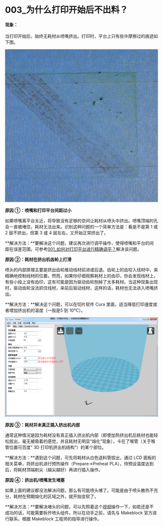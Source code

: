 # 003\_为什么打印开始后不出料？

#### **现象：**

当打印开始后，始终无耗材从喷嘴挤出。打印时，平台上只有些许摩擦过的痕迹如下图。

![](../.gitbook/assets/0-11.jpg)

**原因 ①：喷嘴和打印平台间距过小**

如果喷嘴离平台太近，将导致没有足够的空间让耗材从喷头中挤出。喷嘴顶端的孔会一直被堵住，耗材无法出来。识别这种问题的一个简单方法是：看是不是第 1 或 2 层不挤出，但第 3 或 4 层左右，又开始正常挤出了。

**解决方法：**要解决这个问题，建议再次进行调平操作，使得喷嘴和平台的间距在误差范围。可参考[001\_如何对打印平台进行精确调平？](001-ru-he-dui-da-yin-ping-tai-jin-hang-jing-que-tiao-ping.md)解决该问题。

**原因 ②：耗材在挤出机齿轮上打滑**

喷头的内部原理主要是挤出齿轮推动线材前进或后退。齿轮上的齿咬入线材中，来精确地控制线材的位置。然而，如果你仔细观察耗材上的齿印，你会发现线材上，有些小段上没有齿印，这有可能是因为驱动齿轮刨掉了太多耗材。当这种现象出现时，驱动齿轮没法抓住线材，来前后驱动线材，这样的话，耗材也无法进入喷嘴挤出。

**解决方法：**解决这个问题，可以在切片软件 Cura 里面，适当降低打印速度或者增加挤出机的温度（一般是5 到 10℃）。

![](../.gitbook/assets/0-18.png)

**原因 ③：耗材并未真正插入挤出机内部**

通常这种情况是因为耗材没有真正插入挤出机内部（即使加热挤出机后耗材也能轻松拔出，毫无被吸着的感觉，并且耗材无明显“熔化”现象），卡在了喉管（关于喉管位置可百度“ 3D 打印机挤出机结构”）的某个部位。

**解决方法：**遇到这个问题，可先将耗材从白色送料管拔出，通过 LCD 面板的相关菜单，将挤出机进行预热操作（Prepare-&gt;Preheat PLA），待预设温度达到后，将耗材顶端削尖（越尖越好）再进行插入操作。

**原因 ④：挤出机/喷嘴发生堵塞**

如果上面的建议都没法解决问题，那么有可能喷头堵了。可能是由于喷头散热不充分，耗材在预期熔化的区域之外，就开始变软了。

**解决方法：**要解决堵头的问题，可以先照着这个[视频](http://v.youku.com/v_show/id_XMTU4OTMwMDI2MA==.html?from=y1.7-2)操作一下，如若还是不成功的话，可能需要拆开喷头组件。所以在动手之前，请先与 Makeblock 官方进行联系，根据 Makeblock 工程师的指导进行操作。


